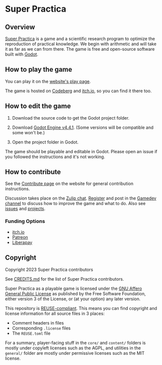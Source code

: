# Super Practica

## Overview

[Super Practica](https://superpractica.org) is a game and a scientific research program to optimize the reproduction of practical knowledge. We begin with arithmetic and will take it as far as we can from there. The game is free and open-source software built with [Godot](https://godotengine.org/).


## How to play the game

You can play it on the [website's play page](https://superpractica.org/play).

The game is hosted on [Codeberg](https://codeberg.org/superpractica/superpractica/releases) and [itch.io](https://svetogam.itch.io/super-practica), so you can find it there too.


## How to edit the game

1. Download the source code to get the Godot project folder.

2. Download [Godot Engine v4.4.1](https://godotengine.org/download/archive/4.4.1-stable/). (Some versions will be compatible and some won't be.)

3. Open the project folder in Godot.

The game should be playable and editable in Godot. Please open an issue if you followed the instructions and it's not working.


## How to contribute

See the [Contribute page](https://superpractica.org/contribute/) on the website for general contribution instructions.

Discussion takes place on the [Zulip chat](https://superpractica.zulipchat.com/). [Register](https://superpractica.zulipchat.com/register/) and post in the [Gamedev channel](https://superpractica.zulipchat.com/#narrow/channel/483189) to discuss how to improve the game and what to do. Also see [issues](https://codeberg.org/superpractica/superpractica/issues) and [projects](https://codeberg.org/superpractica/superpractica/projects).

### Funding Options

* [itch.io](https://svetogam.itch.io/super-practica)
* [Patreon](https://www.patreon.com/superpractica)
* [Liberapay](https://en.liberapay.com/SuperPractica/)


## Copyright

Copyright 2023 Super Practica contributors

See [CREDITS.md](CREDITS.md) for the list of Super Practica contributors.

Super Practica as a playable game is licensed under the [GNU Affero General Public License](LICENSES/AGPL-3.0) as published by the Free Software Foundation, either version 3 of the License, or (at your option) any later version.

This repository is [REUSE-compliant](https://reuse.software/). This means you can find copyright and license information for all source files in 3 places:

* Comment headers in files
* Corresponding `.license` files
* The `REUSE.toml` file

For a summary, player-facing stuff in the `core/` and `content/` folders is mostly under copyleft licenses such as the AGPL, and utilities in the `general/` folder are mostly under permissive licenses such as the MIT license.
